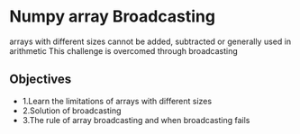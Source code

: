 <h1>Numpy array Broadcasting</h1>
<p>arrays with different sizes cannot be added, subtracted or generally used in arithmetic
This challenge is overcomed through broadcasting</p>
<h2>Objectives</h2>
<ul>
	<li> 1.Learn the limitations of arrays with different sizes</li>
	<li> 2.Solution of broadcasting</li>
	<li> 3.The rule of array broadcasting and when broadcasting fails</li>
	</ul>